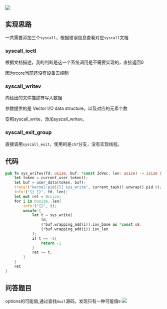 
![](https://raw.githubusercontent.com/wang29a/image/master/20231109203645.png)


## 实现思路

一共需要添加三个`syscall`，根据错误信息查看对应`syscall`文档

### syscall_ioctl

根据文档描述，我的判断是这一个系统调用是不需要实现的，直接返回0

因为rcore当前还没有设备去控制

### syscall_writev

向给出的文件描述符写入数据

参数提供的是 Vector I/O data structure，以及对应的元素个数

安照syscall_write，添加syscall_writev。


### syscall_exit_group

直接调用`syscall_exit`，使用的是`ch7`分支，没有实现线程。

## 代码

```rust
pub fn sys_writev(fd: usize, buf: *const IoVec, len: usize) -> isize {
    let token = current_user_token();
    let buf = user_data(token, buf);
    trace!("kernel:pid[{}] sys_write", current_task().unwrap().pid.0);
    info!("{} {}", fd, len);
    let mut ret = 0isize;
    for i in 0usize..len{
        info!("{}", i);
        unsafe {
            let t = sys_write(
                fd,
                (*buf.wrapping_add(i)).iov_base as *const u8,
                (*buf.wrapping_add(i)).iov_len
            );
            if t == -1{
                return -1
            }
            ret += t;
        }
    }
    ret
}
```

## 问答题目

options的可能值,通过查找`musl`源码，发现只有一种可能值`0`
![](https://raw.githubusercontent.com/wang29a/image/master/20231114084725.png)